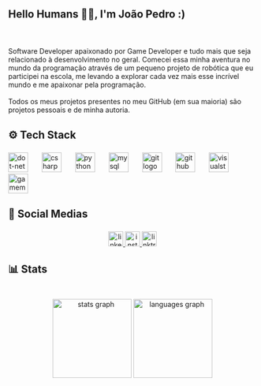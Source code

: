 <br clear="both">

<h2 align="left">Hello Humans 👋🏻, I'm João Pedro :)</h2>

###

<br clear="both">

<p align="left">Software Developer apaixonado por Game Developer e tudo mais que seja relacionado à desenvolvimento no geral. Comecei essa minha aventura no mundo da programação através de um pequeno projeto de robótica que eu participei na escola, me levando a explorar cada vez mais esse incrível mundo e me apaixonar pela programação.<br><br>Todos os meus projetos presentes no meu GitHub (em sua maioria) são projetos pessoais e de minha autoria.</p>

###

<h2 align="left">⚙️ Tech Stack</h2>

###

<div align="left">
  <img src="https://skillicons.dev/icons?i=dotnet" height="40" alt="dot-net logo"  />
  <img width="20" />
  <img src="https://skillicons.dev/icons?i=cs" height="40" alt="csharp logo"  />
  <img width="20" />
  <img src="https://skillicons.dev/icons?i=py" height="40" alt="python logo"  />
  <img width="20" />
  <img src="https://skillicons.dev/icons?i=mysql" height="40" alt="mysql logo"  />
  <img width="20" />
  <img src="https://skillicons.dev/icons?i=git" height="40" alt="git logo"  />
  <img width="20" />
  <img src="https://skillicons.dev/icons?i=github" height="40" alt="github logo"  />
  <img width="20" />
  <img src="https://skillicons.dev/icons?i=visualstudio" height="40" alt="visualstudio logo"  />
  <img width="20" />
  <img src="https://skillicons.dev/icons?i=gamemakerstudio" height="40" alt="gamemakerstudio logo"  />
</div>

###

<h2 align="left">👤 Social Medias</h2>

###

<div align="center">
  <a href="https://www.linkedin.com/in/joão-pedro-venâncio-barbosa-916520213/" target="_blank">
    <img src="https://img.shields.io/static/v1?message=LinkedIn&logo=linkedin&label=&color=0077B5&logoColor=white&labelColor=&style=for-the-badge" height="30" alt="linkedin logo"  />
  </a>
  <a href="https://www.instagram.com/dev.venancio/" target="_blank">
    <img src="https://img.shields.io/static/v1?message=Instagram&logo=instagram&label=&color=E4405F&logoColor=white&labelColor=&style=for-the-badge" height="30" alt="instagram logo"  />
  </a>
  <a href="https://linktr.ee/dev.venancio" target="_blank">
    <img src="https://img.shields.io/static/v1?message=Linktree&logo=linktree&label=&color=&logoColor=black&labelColor=&style=for-the-badge" height="30" alt="linktree logo"  />
  </a>
</div>

###

<h2 align="left">📊 Stats</h2>

###

<br clear="both">

<div align="center">
  <img src="https://github-readme-stats.vercel.app/api?username=DevVenancio&hide_title=false&hide_rank=false&show_icons=true&include_all_commits=true&count_private=false&disable_animations=false&theme=bear&locale=pt-br&hide_border=true&order=1" height="160" alt="stats graph"  />
  <img src="https://github-readme-stats.vercel.app/api/top-langs?username=DevVenancio&locale=pt-br&hide_title=false&layout=compact&card_width=320&langs_count=5&theme=bear&hide_border=true&order=2" height="160" alt="languages graph"  />
</div>

###
